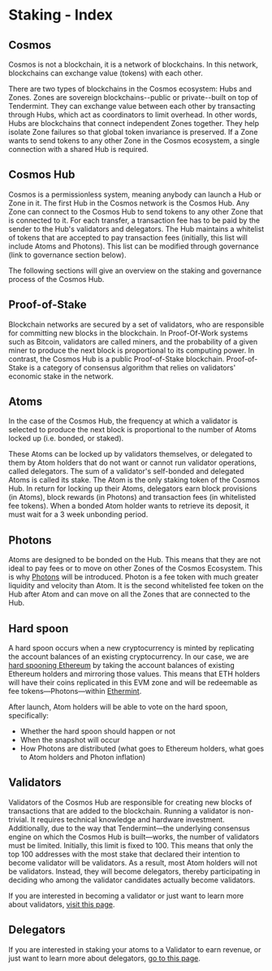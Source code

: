 # Staking - Index

## Cosmos 

Cosmos is not a blockchain, it is a network of blockchains. In this network, blockchains can exchange value (tokens) with each other.

There are two types of blockchains in the Cosmos ecosystem: Hubs and Zones. Zones are sovereign blockchains--public or private--built on top of Tendermint. They can exchange value between each other by transacting through Hubs, which act as coordinators to limit overhead. In other words, Hubs are blockchains that connect independent Zones together. They help isolate Zone failures so that global token invariance is preserved. If a Zone wants to send tokens to any other Zone in the Cosmos ecosystem, a single connection with a shared Hub is required. 

## Cosmos Hub

Cosmos is a permissionless system, meaning anybody can launch a Hub or Zone in it. The first Hub in the Cosmos network is the Cosmos Hub. Any Zone can connect to the Cosmos Hub to send tokens to any other Zone that is connected to it. For each transfer, a transaction fee has to be paid by the sender to the Hub's validators and delegators. The Hub maintains a whitelist of tokens that are accepted to pay transaction fees (initially, this list will include Atoms and Photons). This list can be modified through governance (link to governance section below).

The following sections will give an overview on the staking and governance process of the Cosmos Hub.

## Proof-of-Stake

Blockchain networks are secured by a set of validators, who are responsible for committing new blocks in the blockchain. In Proof-Of-Work systems such as Bitcoin, validators are called miners, and the probability of a given miner to produce the next block is proportional to its computing power. In contrast, the Cosmos Hub is a public Proof-of-Stake blockchain. Proof-of-Stake is a category of consensus algorithm that relies on validators' economic stake in the network. 

## Atoms

In the case of the Cosmos Hub, the frequency at which a validator is selected to produce the next block is proportional to the number of Atoms locked up (i.e. bonded, or staked).

These Atoms can be locked up by validators themselves, or delegated to them by Atom holders that do not want or cannot run validator operations, called delegators. The sum of a validator's self-bonded and delegated Atoms is called its stake. The Atom is the only staking token of the Cosmos Hub. In return for locking up their Atoms, delegators earn block provisions (in Atoms), block rewards (in Photons) and transaction fees (in whitelisted fee tokens). When a bonded Atom holder wants to retrieve its deposit, it must wait for a 3 week unbonding period.

## Photons

Atoms are designed to be bonded on the Hub. This means that they are not ideal to pay fees or to move on other Zones of the Cosmos Ecosystem. This is why [Photons](https://blog.cosmos.network/cosmos-fee-token-introducing-the-photon-8a62b2f51aa) will be introduced. Photon is a fee token with much greater liquidity and velocity than Atom. It is the second whitelisted fee token on the Hub after Atom and can move on all the Zones that are connected to the Hub. 

## Hard spoon

A hard spoon occurs when a new cryptocurrency is minted by replicating the account balances of an existing cryptocurrency. In our case, we are [hard spooning Ethereum](https://blog.cosmos.network/introducing-the-hard-spoon-4a9288d3f0df<Paste>) by taking the account balances of existing Ethereum holders and mirroring those values. This means that ETH holders will have their coins replicated in this EVM zone and will be redeemable as fee tokens—Photons—within [Ethermint](https://ethermint.zone).

After launch, Atom holders will be able to vote on the hard spoon, specifically:

* Whether the hard spoon should happen or not
* When the snapshot will occur
* How Photons are distributed (what goes to Ethereum holders, what goes to Atom holders and Photon inflation)

## Validators

Validators of the Cosmos Hub are responsible for creating new blocks of transactions that are added to the blockchain. Running a validator is non-trivial. It requires technical knowledge and hardware investment. Additionally, due to the way that Tendermint—the underlying consensus engine on which the Cosmos Hub is built—works, the number of validators must be limited. Initially, this limit is fixed to 100. This means that only the top 100 addresses with the most stake that declared their intention to become validator will be validators. As a result, most Atom holders will not be validators. Instead, they will become delegators, thereby participating in deciding who among the validator candidates actually become validators.

If you are interested in becoming a validator or just want to learn more about validators, [visit this page](/staking/validators).


## Delegators

If you are interested in staking your atoms to a Validator to earn revenue, or just want to learn more about delegators, [go to this page](/staking/delegators).
